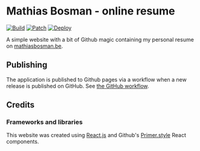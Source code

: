 # Mathias Bosman - online resume
[![Build](https://github.com/mathiasbosman/mathiasbosman.github.io/actions/workflows/build.yml/badge.svg)](https://github.com/mathiasbosman/mathiasbosman.github.io/actions/workflows/build.yml)
[![Patch](https://github.com/mathiasbosman/mathiasbosman.github.io/actions/workflows/patch.yml/badge.svg)](https://github.com/mathiasbosman/mathiasbosman.github.io/actions/workflows/patch.yml)
[![Deploy](https://github.com/mathiasbosman/mathiasbosman.github.io/actions/workflows/deploy.yml/badge.svg?branch=master)](https://github.com/mathiasbosman/mathiasbosman.github.io/actions/workflows/deploy.yml)


A simple website with a bit of Github magic containing my personal resume
on [mathiasbosman.be][link_mathiasbosman_be].


## Publishing
The application is published to Github pages via a workflow when a new release is published
on GitHub. See [the GitHub workflow][link_publish_workflow].

## Credits
### Frameworks and libraries
This website was created using [React.js][link_react_js] and Github's [Primer.style][link_primer_style] React components.


[link_mathiasbosman_be]:http://mathiasbosman.be
[link_publish_workflow]:.github/workflows/deploy.yml
[link_react_js]:https://reactjs.org/
[link_primer_style]:https://primer.style/
